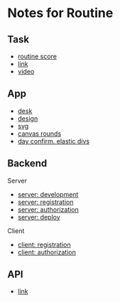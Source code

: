# Notes for Routine

## Task 
- [routine score](https://github.com/mikalai-kazlou/routine/blob/notes/score.md)
- [link](https://github.com/rolling-scopes-school/tasks/blob/master/tasks/rsclone/rsclone.md)
- [video](https://www.youtube.com/watch?v=-EJnrfwdnD8)

## App

- [desk](https://github.com/users/mikalai-kazlou/projects/2/views/1)
- [design](https://www.figma.com/file/5rzJMlMCJgY34kijNJSvOm/Routine?node-id=0%3A1&t=DSyZZc0JgU8DWcgq-0)
- [svg](https://www.svgrepo.com/collection/lucide-line-icons/2)
- [canvas rounds](https://www.youtube.com/watch?v=KEQsm2yL6Lg&t=778s)
- [day confirm. elastic divs](http://jsfiddle.net/Us37Y/3/)

## Backend

Server
- [server: development](https://www.youtube.com/watch?v=tKM44vPHU0U)
- [server: registration](https://www.youtube.com/watch?v=tPpvz-DIG0w)
- [server: authorization](https://www.youtube.com/watch?v=ITBPoR3p7YA)
- [server: deploy](https://www.youtube.com/watch?v=lAIOTi6w7Pk)

Client
- [client: registration](https://www.youtube.com/watch?v=sqou7Zlj264)
- [client: authorization](https://www.youtube.com/watch?v=o30BcvKwcvg)

## API

- [link](https://github.com/mikalai-kazlou/routine/blob/notes/api.md)
